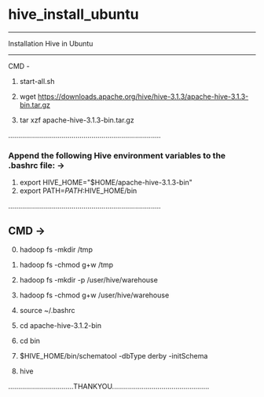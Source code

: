 # hive_install_ubuntu



******************************************************
Installation Hive in Ubuntu
******************************************************

CMD - 

1. start-all.sh

2. wget https://downloads.apache.org/hive/hive-3.1.3/apache-hive-3.1.3-bin.tar.gz

3. tar xzf apache-hive-3.1.3-bin.tar.gz


.............................................................................


### Append the following Hive environment variables to the .bashrc file: ->

1. export HIVE_HOME="$HOME/apache-hive-3.1.3-bin"
2. export PATH=$PATH:$HIVE_HOME/bin

.............................................................................

## CMD ->

0. hadoop fs -mkdir /tmp
1. hadoop fs -chmod g+w /tmp
2. hadoop fs -mkdir -p /user/hive/warehouse
3. hadoop fs -chmod g+w /user/hive/warehouse
4. source ~/.bashrc

5. cd apache-hive-3.1.2-bin

6. cd bin 


4. $HIVE_HOME/bin/schematool -dbType derby -initSchema

5. hive 


.................................THANKYOU................................................. 
